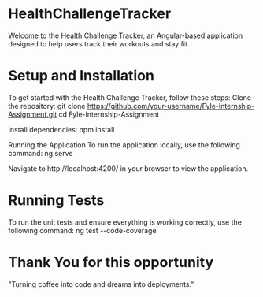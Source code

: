 # HealthChallengeTracker

Welcome to the Health Challenge Tracker, an Angular-based application designed to help users track their workouts and stay fit.

# Setup and Installation
To get started with the Health Challenge Tracker, follow these steps:
Clone the repository:
git clone https://github.com/your-username/Fyle-Internship-Assignment.git
cd Fyle-Internship-Assignment

Install dependencies:
npm install

Running the Application
To run the application locally, use the following command:
ng serve

Navigate to http://localhost:4200/ in your browser to view the application.

# Running Tests
To run the unit tests and ensure everything is working correctly, use the following command:
ng test --code-coverage


# Thank You for this opportunity
"Turning coffee into code and dreams into deployments."
